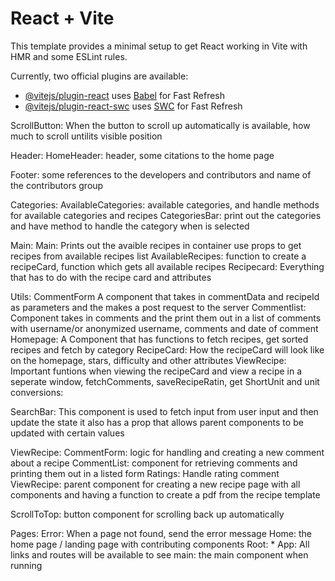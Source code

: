 # React + Vite

This template provides a minimal setup to get React working in Vite with HMR and some ESLint rules.

Currently, two official plugins are available:

- [@vitejs/plugin-react](https://github.com/vitejs/vite-plugin-react/blob/main/packages/plugin-react/README.md) uses [Babel](https://babeljs.io/) for Fast Refresh
- [@vitejs/plugin-react-swc](https://github.com/vitejs/vite-plugin-react-swc) uses [SWC](https://swc.rs/) for Fast Refresh



ScrollButton:
    When the button to scroll up automatically is available, how much to scroll untilits visible position

Header:
    HomeHeader:
        header, some citations to the home page

Footer:
    some references to the developers and contributors and name of the contributors group

Categories:
    AvailableCategories:
        available categories, and handle methods for available categories and recipes
    CategoriesBar:
        print out the categories and have method to handle the category when is selected

Main:
    Main:
    Prints out the avaible recipes in container use props to get recipes from available recipes list
    AvailableRecipes:
    function to create a recipeCard, function which gets all available recipes
    Recipecard:
    Everything that has to do with the recipe card and attributes

Utils:
    CommentForm 
    A component that takes in commentData and recipeId as parameters and the makes a post request to the server
    Commentlist:
    Component takes in comments and the print them out in a list of comments with username/or anonymized username, comments and date of comment
    Homepage:
    A Component that has functions to fetch recipes, get sorted recipes and fetch by category
    RecipeCard:
    How the recipeCard will look like on the homepage, stars, difficulty and other attributes
    ViewRecipe:
    Important funtions when viewing the recipeCard and view a recipe in a seperate window, fetchComments, saveRecipeRatin, get ShortUnit and unit conversions:


SearchBar:
    This component is used to fetch input from user input and then update the state
    it also has a prop that allows parent components to be updated with certain values


ViewRecipe:
    CommentForm:
        logic for handling and creating a new comment about a recipe
    CommentList:
        component for retrieving comments and printing them out in a listed form
    Ratings:
        Handle rating comment 
    ViewRecipe: 
        parent component for creating a new recipe page with all components and having a function to create a pdf from the recipe template

ScrollToTop:
    button component for scrolling back up automatically

Pages:
    Error:
        When a page not found, send the error message
    Home: 
        the home page / landing page with contributing components
    Root:
        *
App:
    All links and routes will be available to see
main:
    the main component when running 
    